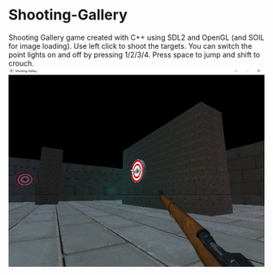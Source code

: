 # Shooting-Gallery
Shooting Gallery game created with C++ using SDL2 and OpenGL (and SOIL for image loading).
Use left click to shoot the targets. You can switch the point lights on and off by pressing 1/2/3/4.
Press space to jump and shift to crouch.
![alt_text](https://github.com/dobrilasunde/Shooting-Gallery/blob/master/ShootingGallery.jpg)
